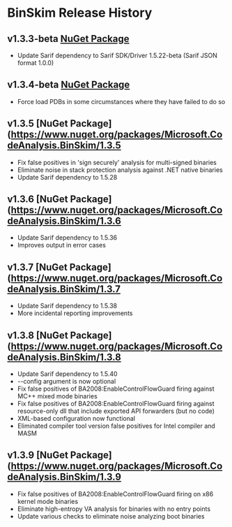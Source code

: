 # BinSkim Release History

## **v1.3.3-beta** [NuGet Package](https://www.nuget.org/packages/Microsoft.CodeAnalysis.BinSkim/1.3.3-beta) 
* Update Sarif dependency to Sarif SDK/Driver 1.5.22-beta (Sarif JSON format 1.0.0)

## **v1.3.4-beta** [NuGet Package](https://www.nuget.org/packages/Microsoft.CodeAnalysis.BinSkim/1.3.4-beta) 
* Force load PDBs in some circumstances where they have failed to do so

## **v1.3.5** [NuGet Package](https://www.nuget.org/packages/Microsoft.CodeAnalysis.BinSkim/1.3.5
* Fix false positives in 'sign securely' analysis for multi-signed binaries
* Eliminate noise in stack protection analysis against .NET native binaries
* Update Sarif dependency to 1.5.28

## **v1.3.6** [NuGet Package](https://www.nuget.org/packages/Microsoft.CodeAnalysis.BinSkim/1.3.6
* Update Sarif dependency to 1.5.36
* Improves output in error cases

## **v1.3.7** [NuGet Package](https://www.nuget.org/packages/Microsoft.CodeAnalysis.BinSkim/1.3.7
* Update Sarif dependency to 1.5.38
* More incidental reporting improvements

## **v1.3.8** [NuGet Package](https://www.nuget.org/packages/Microsoft.CodeAnalysis.BinSkim/1.3.8
* Update Sarif dependency to 1.5.40
* --config argument is now optional
* Fix false positives of BA2008:EnableControlFlowGuard firing against MC++ mixed mode binaries
* Fix false positives of BA2008:EnableControlFlowGuard firing against resource-only dll that include exported API forwarders (but no code)
* XML-based configuration now functional
* Eliminated compiler tool version false positives for Intel compiler and MASM

## **v1.3.9** [NuGet Package](https://www.nuget.org/packages/Microsoft.CodeAnalysis.BinSkim/1.3.9
* Fix false positives of BA2008:EnableControlFlowGuard firing on x86 kernel mode binaries
* Eliminate high-entropy VA analysis for binaries with no entry points
* Update various checks to eliminate noise analyzing boot binaries

